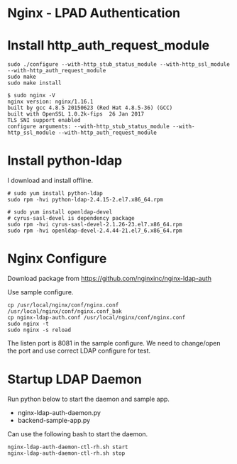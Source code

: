Nginx - LPAD Authentication
===

# Install http_auth_request_module
```
sudo ./configure --with-http_stub_status_module --with-http_ssl_module --with-http_auth_request_module
sudo make
sudo make install

$ sudo nginx -V
nginx version: nginx/1.16.1
built by gcc 4.8.5 20150623 (Red Hat 4.8.5-36) (GCC)
built with OpenSSL 1.0.2k-fips  26 Jan 2017
TLS SNI support enabled
configure arguments: --with-http_stub_status_module --with-http_ssl_module --with-http_auth_request_module
```
# Install python-ldap
I download and install offline.
```
# sudo yum install python-ldap
sudo rpm -hvi python-ldap-2.4.15-2.el7.x86_64.rpm

# sudo yum install openldap-devel
# cyrus-sasl-devel is dependency package
sudo rpm -hvi cyrus-sasl-devel-2.1.26-23.el7.x86_64.rpm
sudo rpm -hvi openldap-devel-2.4.44-21.el7_6.x86_64.rpm

```

# Nginx Configure
Download package from https://github.com/nginxinc/nginx-ldap-auth

Use sample configure.
```
cp /usr/local/nginx/conf/nginx.conf /usr/local/nginx/conf/nginx.conf_bak
cp nginx-ldap-auth.conf /usr/local/nginx/conf/nginx.conf
sudo nginx -t
sudo nginx -s reload
```
The listen port is 8081 in the sample configure.
We need to change/open the port and use correct LDAP configure for test.

# Startup LDAP Daemon
Run python below to start the daemon and sample app.

* nginx-ldap-auth-daemon.py
* backend-sample-app.py

Can use the following bash to start the daemon.
```
nginx-ldap-auth-daemon-ctl-rh.sh start
nginx-ldap-auth-daemon-ctl-rh.sh stop
```